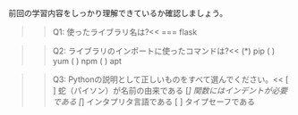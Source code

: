前回の学習内容をしっかり理解できているか確認しましょう。

>>Q1: 使ったライブラリ名は?<<
=== flask

>>Q2: ライブラリのインポートに使ったコマンドは?<<
(*) pip
( ) yum
( ) npm
( ) apt

>>Q3: Pythonの説明として正しいものをすべて選んでください。<<
[ ] 蛇（パイソン）が名前の由来である
[*] 関数にはインデントが必要である
[*] インタプリタ言語である
[ ] タイプセーフである
